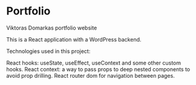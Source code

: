 # Portfolio
Viktoras Domarkas portfolio website

This is a React application with a WordPress backend.

Technologies used in this project:

React hooks: useState, useEffect, useContext and some other custom hooks.
React context: a way to pass props to deep nested components to avoid prop drilling.
React router dom for navigation between pages.
